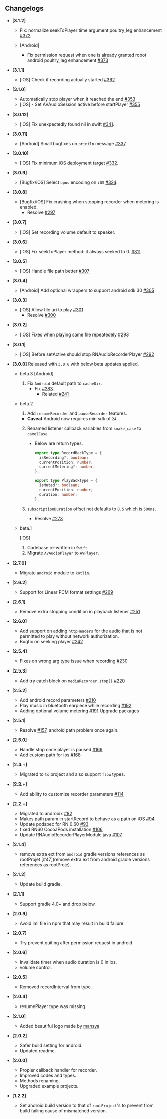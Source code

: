 ## Changelogs

- **[3.1.2]**

  - Fix: normalize seekToPlayer time argument  poultry_leg enhancement [#372](https://github.com/hyochan/react-native-audio-recorder-player/pull/372)

  - [Android]
    - Fix permission request when one is already granted  robot android poultry_leg enhancement [#373](https://github.com/hyochan/react-native-audio-recorder-player/pull/373)

- **[3.1.1]**

  - [iOS] Check if recording actually started [#362](https://github.com/hyochan/react-native-audio-recorder-player/pull/362)

- **[3.1.0]**

  - Automatically stop player when it reached the end [#353](https://github.com/hyochan/react-native-audio-recorder-player/pull/353)
  - [iOS] - Set AVAudioSession active before startPlayer [#355](https://github.com/hyochan/react-native-audio-recorder-player/pull/355)

- **[3.0.12]**

  - [iOS] Fix unexpectedly found nil in swift [#341](https://github.com/hyochan/react-native-audio-recorder-player/pull/341).

- **[3.0.11]**

  - [Android] Small bugfixes on `println` message [#337](https://github.com/hyochan/react-native-audio-recorder-player/pull/337).

- **[3.0.10]**

  - [iOS] Fix minimum iOS deployment target [#332](https://github.com/hyochan/react-native-audio-recorder-player/pull/332).

- **[3.0.9]**

  - [Bugfix/iOS] Select `opus` encoding on `iOS` [#324](https://github.com/hyochan/react-native-audio-recorder-player/pull/324).

- **[3.0.8]**

  - [Bugfix/iOS] Fix crashing when stopping recorder when metering is enabled.
    - Resolve [#297](https://github.com/hyochan/react-native-audio-recorder-player/issues/297)

- **[3.0.7]**

  - [iOS] Set recording volume default to speaker.

- **[3.0.6]**

  - [iOS] Fix seekToPlayer method: it always seeked to 0. [#311](https://github.com/hyochan/react-native-audio-recorder-player/pull/311)

- **[3.0.5]**

  - [iOS] Handle file path better [#307](https://github.com/hyochan/react-native-audio-recorder-player/pull/307)

- **[3.0.4]**

  - [Android] Add optional wrappers to support android sdk 30 [#305](https://github.com/hyochan/react-native-audio-recorder-player/pull/305)

- **[3.0.3]**

  - [iOS] Allow file uri to play [#301](https://github.com/hyochan/react-native-audio-recorder-player/pull/301)
    - Resolve [#300](https://github.com/hyochan/react-native-audio-recorder-player/issue/300)

- **[3.0.2]**

  - [iOS] Fixes when playing same file repeatedely [#293](https://github.com/hyochan/react-native-audio-recorder-player/pull/293)

- **[3.0.1]**

  - [iOS] Before setActive should stop RNAudioRecorderPlayer [#292](https://github.com/hyochan/react-native-audio-recorder-player/commit/d761de160be2b7241a2d511d02b69abecd1ca1d7)

- **[3.0.0]**
  Released with `3.0.0` with below beta updates applied.

  - beta.3
    [Android]

    1. Fix `Android` default path to `cacheDir`.
       - Fix [#283](https://github.com/hyochan/react-native-audio-recorder-player/issues/283).
         - Related [#241](https://github.com/hyochan/react-native-audio-recorder-player/issues/283)

  - beta.2

    1. Add `resumeRecorder` and `pauseRecorder` features.

    - **Caveat**
      Android now requires min sdk of `24`.

    2. Renamed listener callback variables from `snake_case` to `camelCase`.

       - Below are return types.

         ```ts
         export type RecordBackType = {
           isRecording?: boolean;
           currentPosition: number;
           currentMetering?: number;
         };

         export type PlayBackType = {
           isMuted?: boolean;
           currentPosition: number;
           duration: number;
         };
         ```

    3. `subscriptionDuration` offset not defaults to `0.5` which is `500ms`.
       - Resolve [#273](https://github.com/hyochan/react-native-audio-recorder-player/issues/273)

  - beta.1

    [iOS]

    1. Codebase re-written in `Swift`.
    2. Migrate `AVAudioPlayer` to `AVPlayer`.

- **[2.7.0]**
  - Migrate `android` module to `kotlin`.
- **[2.6.2]**
  - Support for Linear PCM format settings [#269](https://github.com/dooboolab/react-native-audio-recorder-player/pull/269)
- **[2.6.1]**
  - Remove extra stopping condition in playback listener [#251](https://github.com/dooboolab/react-native-audio-recorder-player/pull/251)
- **[2.6.0]**
  - Add support on adding `httpHeaders` for the audio that is not permitted to play without network authorization.
  - Bugfix on seeking player [#242](https://github.com/dooboolab/react-native-audio-recorder-player/pull/242)
- **[2.5.4]**
  - Fixes on wrong arg type issue when recording [#230](https://github.com/dooboolab/react-native-audio-recorder-player/issues/230)
- **[2.5.3]**
  - Add try catch block on `mediaRecorder.stop()` [#220](https://github.com/dooboolab/react-native-audio-recorder-player/pull/220)
- **[2.5.2]**
  - Add android record parameters [#210](dooboolab/react-native-audio-recorder-player/issues/210)
  - Play music in bluetooth earpiece while recording [#192](dooboolab/react-native-audio-recorder-player/issues/192)
  - Adding optional volume metering [#191](dooboolab/react-native-audio-recorder-player/issues/191)
    Upgrade packages
- **[2.5.1]**
  - Resolve [#157](https://github.com/dooboolab/react-native-audio-recorder-player/issues/157), android path problem once again.
- **[2.5.0]**
  - Handle stop once player is paused [#169](https://github.com/dooboolab/react-native-audio-recorder-player/pull/169)
  - Add custom path for ios [#168](https://github.com/dooboolab/react-native-audio-recorder-player/pull/168)
- **[2.4.+]**
  - Migrated to `ts` project and also support `flow` types.
- **[2.3.+]**
  - Add ability to customize recorder parameters [#114](https://github.com/dooboolab/react-native-audio-recorder-player/pull/114)
- **[2.2.+]**
  - Migrated to androidx [#82](https://github.com/dooboolab/react-native-audio-recorder-player/pull/82)
  - Makes path param in startRecord to behave as a path on iOS [#94](https://github.com/dooboolab/react-native-audio-recorder-player/pull/94)
  - Update podspec for RN 0.60 [#93](https://github.com/dooboolab/react-native-audio-recorder-player/pull/93)
  - fixed RN60 CocoaPods installation [#106](https://github.com/dooboolab/react-native-audio-recorder-player/pull/106)
  - Update RNAudioRecorderPlayerModule.java [#107](https://github.com/dooboolab/react-native-audio-recorder-player/pull/107)
- **[2.1.4]**
  - remove extra ext from `android` gradle versions references as rootProjet [#47](remove extra ext from android gradle versions references as rootProje).
- **[2.1.2]**
  - Update build gradle.
- **[2.1.1]**
  - Support gradle 4.0+ and drop below.
- **[2.0.9]**
  - Avoid iml file in npm that may result in build failure.
- **[2.0.7]**
  - Try prevent quiting after permission request in android.
- **[2.0.6]**
  - Invalidate timer when audio duration is 0 in ios.
  - volume control.
- **[2.0.5]**
  - Removed recordInterval from type.
- **[2.0.4]**
  - resumePlayer type was missing.
- **[2.1.0]**
  - Added beautiful logo made by [mansya](mansya)
- **[2.0.2]**
  - Safer build setting for android.
  - Updated readme.
- **[2.0.0]**
  - Propler callback handler for recorder.
  - Improved codes and types.
  - Methods renaming.
  - Upgraded example projects.
- **[1.2.2]**
  - Set android build version to that of `rootProject`'s to prevent from build failing cause of mismatched version.
